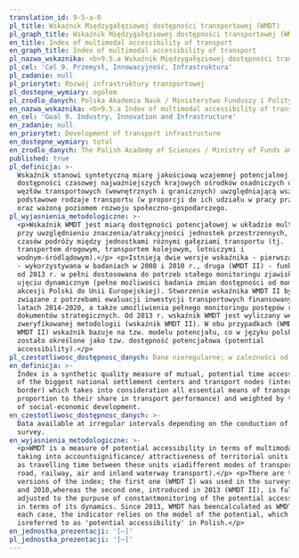 ```yaml
---
translation_id: 9-5-a-0
pl_title: Wskaźnik Międzygałęziowej dostępności transportowej (WMDT)
pl_graph_title: Wskaźnik Międzygałęziowej dostępności transportowej (WMDT)
en_title: Index of multimodal accessibility of transport
en_graph_title: Index of multimodal accessibility of transport
pl_nazwa_wskaznika: <b>9.5.a Wskaźnik Międzygałęziowej dostępności transportowej (WMDT)</b>
pl_cel: 'Cel 9. Przemysł, Innowacyjność, Infrastruktura'
pl_zadanie: null
pl_priorytet: Rozwój infrastruktury transportowej
pl_dostepne_wymiary: ogółem
pl_zrodlo_danych: Polska Akademia Nauk / Ministerstwo Funduszy i Polityki Regionalnej
en_nazwa_wskaznika: <b>9.5.a Index of multimodal accessibility of transport</b>
en_cel: 'Goal 9. Industry, Innovation and Infrastructure'
en_zadanie: null
en_priorytet: Development of transport infrastructure
en_dostepne_wymiary: total
en_zrodlo_danych: The Polish Academy of Sciences / Ministry of Funds and Regional Policy
published: true
pl_definicja: >-
  Wskaźnik stanowi syntetyczną miarę jakościową wzajemnej potencjalnej
  dostępności czasowej najważniejszych krajowych ośrodków osadniczych oraz
  węzłów transportowych (wewnętrznych i granicznych) uwzględniającą wszystkie
  podstawowe rodzaje transportu (w proporcji do ich udziału w pracy przewozowej)
  oraz ważoną poziomem rozwoju społeczno-gospodarczego.
pl_wyjasnienia_metodologiczne: >-
  <p>Wskaźnik WMDT jest miarą dostępności potencjałowej w układzie multimodalnym
  przy uwzględnieniu znaczenia/atrakcyjności jednostek przestrzennych, a także
  czasów podróży między jednostkami różnymi gałęziami transportu (tj.
  transportem drogowym, transportem kolejowym, lotniczymi i
  wodnym-śródlądowym).</p> <p>Istnieją dwie wersje wskaźnika - pierwsza (WMDT I)
  - wykorzystywana w badaniach w 2008 i 2010 r., druga (WMDT II) - funkcjonująca
  od 2013 r. w pełni dostosowana do potrzeb stałego monitoringu zjawiska w
  ujęciu dynamicznym (pełne możliwości badania zmian dostępności od momentu
  akcesji Polski do Unii Europejskiej). Stworzenie wskaźnika WMDT II było
  związane z potrzebami ewaluacji inwestycji transportowych finansowanych w
  latach 2014-2020, a także umożliwienia pełnego monitoringu postępów realizacji
  dokumentów strategicznych. Od 2013 r. wskaźnik WMDT jest wyliczany według
  zweryfikowanej metodologii (wskaźnik WMDT II). W obu przypadkach (WMDT I i
  WMDT II) wskaźnik bazuje na tzw. modelu potencjału, co w języku polskim
  zostało określone jako tzw. dostępność potencjałowa (potential
  accessibility).</p>
pl_czestotliwosc_dostępnosc_danych: Dane nieregularne; w zależności od przeprowadzonego badania
en_definicja: >-
  Index is a synthetic quality measure of mutual, potential time accessibility
  of the biggest national settlement centers and transport nodes (internal and
  border) which takes into consideration all essential means of transport (in
  proportion to their share in transport performance) and weighted by the level
  of social-economic development.
en_czestotliwosc_dostępnosc_danych: >-
  Data available at irregular intervals depending on the conduction of the
  survey.
en_wyjasnienia_metodologiczne: >-
  <p>WMDT is a measure of potential accessibility in terms of multimodality,
  taking into accountsignificance/ attractiveness of territorial units as well
  as travelling time between these units viadifferent modes of transport (i.e.
  road, railway, air and inland waterway transport).</p> <p>There are two
  versions of the index; the first one (WMDT I) was used in the surveys in 2008
  and 2010,whereas the second one, introduced in 2013 (WMDT II), is fully
  adjusted to the purpuse of constantmonitoring of the potential accessibility
  in terms of its dynamics. Since 2013, WMDT has beencalculated as WMDT II. In
  each case, the indicator relies on the model of the potential, which
  isreferred to as 'potential accessibility' in Polish.</p>
en_jednostka_prezentacji: '[–]'
pl_jednostka_prezentacji: '[–]'
---
```

